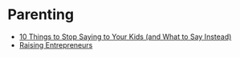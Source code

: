 # Parenting

- [10 Things to Stop Saying to Your Kids (and What to Say Instead)](https://lifehacker.com/10-things-to-stop-saying-to-your-kids-and-what-to-say-474962146)
- [Raising Entrepreneurs](https://medium.com/@thejakers/raising-entrepreneurs-26be9abf3c52)